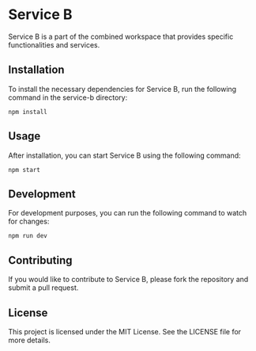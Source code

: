 # Service B

Service B is a part of the combined workspace that provides specific functionalities and services. 

## Installation

To install the necessary dependencies for Service B, run the following command in the service-b directory:

```
npm install
```

## Usage

After installation, you can start Service B using the following command:

```
npm start
```

## Development

For development purposes, you can run the following command to watch for changes:

```
npm run dev
```

## Contributing

If you would like to contribute to Service B, please fork the repository and submit a pull request. 

## License

This project is licensed under the MIT License. See the LICENSE file for more details.